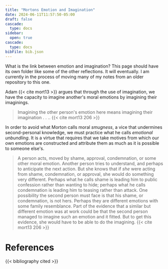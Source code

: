 ```yaml
---
title: "Mortons Emotion and Imagination"
date: 2024-06-11T11:57:50-05:00
draft: false
cascade:
  type: docs
sidebar:
  open: true
cascade:
  type: docs
bibFile: bib.json
---
```


What is the link between emotion and imagination? This page should have its own folder like some of the other reflections. It will eventually. I am currently in the process of moving many of my notes from an older repository to this one.

Adam {{< cite mort13 >}} argues that through the use of imagination, we have the capacity to imagine another's moral emotions by imagining their imaginings.

> Imagining the other person's emotion here means imagining their imagination . . .. {{< cite mort13 206 >}}

In order to avoid what Morton calls moral *smugness*, a vice that undermines second-personal knowledge, we must practice what he calls *emotional unbundling*. It is a virtue that requires that we take motives from which our own emotions are constructed and attribute them as much as it is possible to someone else's.

> A person acts, moved by shame, approval, condemnation, or some other moral emotion. Another person tries to understand, and perhaps to anticipate the next action. But she knows that if *she* were acting from shame, condemnation, or approval, she would do something very different. Perhaps what he calls shame is leading him to public confession rather than wanting to hide; perhaps what he calls condemnation is leading him to teasing rather than attack. One possibility the second person must face is that his shame, or condemnation, is not hers. Perhaps they are different emotions with some family resemblance. Part of the evidence that a similar but different emotion was at work could be that the second person managed to imagine such an emotion and it fitted. But to get this evidence, she would have to be able to do the imagining. {{< cite mort13 206 >}}

# References

{{< bibliography cited >}}

